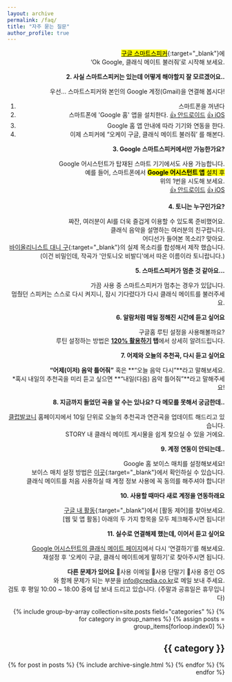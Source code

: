 ```yaml
---
layout: archive
permalink: /faq/
title: "자주 묻는 질문"
author_profile: true
---
```


<div style="text-align: right">
<a href="https://docs.google.com/document/d/1IQRLEzR5B__M96kpTcwRFPlKSnn7melGtBaEZM01XFA/edit?usp=sharing" target="_blank>클래식 메이트 FAQ 전체보기</a>
<a href="https://docs.google.com/document/d/1JHnc47TMvoBXpLIDBlAc-MdX8I7xsdG7ko6myxSNB1Y/edit?usp=sharing" target="_blank>클래식 메이트 사용을 위한 '말(명렁어)' 모음</a>
</div>

**1. 클래식 메이트, 어떻게 시작하나요?**

가지고 계신 [<mark>구글 스마트스피커</mark>](https://store.google.com/kr/magazine/compare_nest_speakers_displays){:target="_blank"}에  
‘Ok Google, 클래식 메이트 불러줘’로 시작해 보세요.

**2. 사실 스마트스피커는 있는데 어떻게 해야할지 잘 모르겠어요..**

우선... 스마트스피커와 본인의 Google 계정(Gmail)을 연결해 봅시다!
1. 스마트폰을 꺼낸다
2. 스마트폰에 'Google 홈' 앱을 설치한다. [👍 안드로이드](https://play.google.com/store/apps/details?id=com.google.android.apps.chromecast.app&hl=ko&gl=US)  [👍 iOS](https://apps.apple.com/kr/app/google-home/id680819774)
3. Google 홈 앱 안내에  따라 기기와 연동을 한다.
4. 이제 스피커에 “오케이 구글, 클래식 메이트 불러줘’ 를 해본다.  
  

**3. Google 스마트스피커에서만 가능한가요?**

Google 어시스턴트가 탑재된 스마트 기기에서도 사용 가능합니다.  
예를 들어, 스마트폰에서 <mark>**Google 어시스턴트 앱** 설치 후</mark>  
위의 1번을 시도해 보세요.  
[👍 안드로이드](https://play.google.com/store/apps/details?id=com.google.android.apps.googleassistant&hl=ko&gl=US)  [👍 iOS](https://apps.apple.com/kr/app/google-%EC%96%B4%EC%8B%9C%EC%8A%A4%ED%84%B4%ED%8A%B8/id1220976145)
  

**4. 토니는 누구인가요?**

쨔잔, 여러분이 AI를 더욱 즐겁게 이용할 수 있도록 준비했어요.  
클래식 음악을 설명하는 여러분의 친구랍니다.  
어디선가 들어본 목소리? 맞아요.  
[바이올리니스트 대니 구](http://www.credia.co.kr/board/?db=gallery_2&no=124&mari_mode=view@view){:target="_blank"}의 실제 목소리를 합성해서 제작 했습니다.  
(이건 비밀인데, 작곡가 '안토니오 비발디'에서 따온 이름이라 토니랍니다.)

**5. 스마트스피커가 멈춘 것 같아요...**

가끔 사용 중 스마트스피커가 멈추는 경우가 있답니다.  
멈췄던 스피커는 스스로 다시 켜지니, 잠시 기다렸다가 다시 클래식 메이트를 불러주세요.  
  
  
**6. 알람처럼 매일 정해진 시간에 듣고 싶어요**

구글홈 루틴 설정을 사용해볼까요?  
루틴 설정하는 방법은 **[120% 활용하기](https://classic-mate.github.io/about/) 탭**에서 상세히 알려드립니다.
  
  
**7. 어제와 오늘의 추천곡, 다시 듣고 싶어요**

**“어제(이저) 음악 틀어줘”** 혹은 **“오늘 음악 다시”**라고 말해보세요.  
*혹시 내일의 추천곡을 미리 듣고 싶으면 **“내일(다음) 음악 틀어줘”**라고 말해주세요!
  
  
**8. 지금까지 들었던 곡을 알 수는 있나요? 다 메모를 못해서 궁금한데..**

[클럽발코니](https://clubbalcony.com/) 홈페이지에서 10일 단위로 오늘의 추천곡과 연관곡을 업데이트 해드리고 있습니다.  
STORY 내 클래식 메이트 게시물을 쉽게 찾으실 수 있을 거에요.
  
  
**9. 계정 연동이 안되는데..**

Google 홈 보이스 매치를 설정해보세요!  
보이스 매치 설정 방법은 [이곳](https://support.google.com/googlenest/answer/7342711?hl=ko){:target="_blank"}에서 확인하실 수 있습니다.  
클래식 메이트를 처음 사용하실 때 계정 정보 사용에 꼭 동의를 해주셔야 합니다!
  
  
**10. 사용할 때마다 새로 계정을 연동하래요**

[구글 내 활동](https://myactivity.google.com/myactivity?hl=ko){:target="_blank"}에서 [활동 제어]를 찾아보세요.  
[웹 및 앱 활동] 아래의 두 가지 항목을 모두 체크해주시면 됩니다!
  
  
**11. 실수로 연결해제 했는데, 이어서 듣고 싶어요**

[Google 어시스턴트의 클래식 메이트 페이지](https://assistant.google.com/services/a/uid/00000086a4223123?hl=ko-KR)에서 다시 ‘연결하기’를 해보세요.   
재설정 후 '오케이 구글, 클래식 메이트에게 말하기'로 찾아주시면 됩니다. 
  
  
**다른 문제가 있어요**
🔺사용 이메일 🔺사용 단말기 🔺사용 중인 OS  
와 함께 문제가 되는 부분을 <info@credia.co.kr>로 메일 보내 주세요.  
검토 후 평일 10:00 ~ 18:00 중에 답 보내 드리고 있습니다. (주말과 공휴일은 휴무입니다)


{% include group-by-array collection=site.posts field="categories" %}
{% for category in group_names %}
  {% assign posts = group_items[forloop.index0] %}
  <h2 id="{{ category | slugify }}" class="archive__subtitle">{{ category }}</h2>
  {% for post in posts %}
    {% include archive-single.html %}
  {% endfor %}
{% endfor %}

